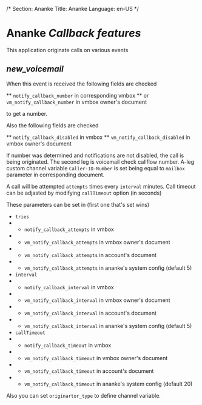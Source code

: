 /*
Section: Ananke
Title: Ananke
Language: en-US
*/

# Ananke *Callback features*

This application originate calls on various events

## *new_voicemail*

When this event is received the following fields are checked

** `notify_callback_number` in corresponding vmbox
** or `vm_notify_callback_number` in vmbox owner's document

to get a number.

Also the following fields are checked

** `notify_callback_disabled` in vmbox
** `vm_notify_callback_disabled` in vmbox owner's document

If number was determined and notifications are not disabled, the call is being originated. The second leg is voicemail check callflow number.
A-leg custom channel variable `Caller-ID-Number` is set being equal to `mailbox` parameter in corresponding document.

A call will be attempted `attempts` times every `interval` minutes. Call timeout can be adjasted by modifying `callTimeout` option (in seconds)

These parameters can be set in (first one that's set wins)

* `tries`
* * `notify_callback_attempts` in vmbox
* * `vm_notify_callback_attempts` in vmbox owner's document
* * `vm_notify_callback_attempts` in account's document
* * `vm_notify_callback_attempts` in ananke's system config (default 5)
* `interval`
* * `notify_callback_interval` in vmbox
* * `vm_notify_callback_interval` in vmbox owner's document
* * `vm_notify_callback_interval` in account's document
* * `vm_notify_callback_interval` in ananke's system config (default 5)
* `callTimeout`
* * `notify_callback_timeout` in vmbox
* * `vm_notify_callback_timeout` in vmbox owner's document
* * `vm_notify_callback_timeout` in account's document
* * `vm_notify_callback_timeout` in ananke's system config (default 20)

Also you can set `originartor_type` to define channel variable.
